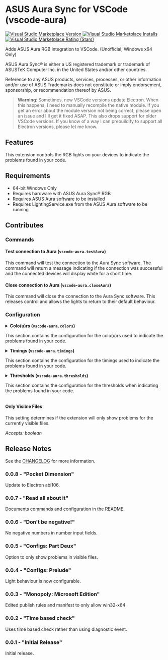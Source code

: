 # ASUS Aura Sync for VSCode (vscode-aura)

[![Visual Studio Marketplace Version](https://img.shields.io/visual-studio-marketplace/v/obfuscatedgenerated.vscode-aura) ![Visual Studio Marketplace Installs](https://img.shields.io/visual-studio-marketplace/d/obfuscatedgenerated.vscode-aura?label=installs) ![Visual Studio Marketplace Rating (Stars)](https://img.shields.io/visual-studio-marketplace/stars/obfuscatedgenerated.vscode-aura)](https://marketplace.visualstudio.com/items?itemName=obfuscatedgenerated.vscode-aura)


Adds ASUS Aura RGB integration to VSCode. (Unofficial, Windows x64 Only)

ASUS Aura Sync® is either a US registered trademark or trademark of ASUSTeK Computer Inc. in the United States and/or other countries.

Reference to any ASUS products, services, processes, or other information and/or use of ASUS Trademarks does not constitute or imply endorsement, sponsorship, or recommendation thereof by ASUS.

> **Warning**:
Sometimes, new VSCode versions update Electron. When this happens, I need to manually recompile the native module. If you get an error about the module version not being correct, please open an issue and I'll get it fixed ASAP. This also drops support for older VSCode versions. If you know of a way I can prebuildify to support all Electron versions, please let me know.

## Features

This extension controls the RGB lights on your devices to indicate the problems found in your code.

## Requirements

- 64-bit Windows Only
- Requires hardware with ASUS Aura Sync® RGB
- Requires ASUS Aura software to be installed
- Requires LightingService.exe from the ASUS Aura software to be running

## Contributes

### Commands

#### Test connection to Aura (`vscode-aura.testAura`)

This command will test the connection to the Aura Sync software. The command will return a message indicating if the connection was successful and the connected devices will display white for a short time.

#### Close connection to Aura (`vscode-aura.closeAura`)

This command will close the connection to the Aura Sync software. This releases control and allows the lights to return to their default behaviour.

### Configuration

<details>
<summary><h4 style="display:inline">Colo(u)rs (<code>vscode-aura.colors</code>)</h4>

This section contains the configuration for the colo(u)rs used to indicate the problems found in your code.
</summary>

##### Colors > Info (`vscode-aura.colors.info`)

This is the colo(u)r used to indicate an info problem.

*Accepts: hex color string*


##### Colors > Warning (`vscode-aura.colors.warning`)

This is the colo(u)r used to indicate an info problem.

*Accepts: hex color string*

##### Colors > Error (`vscode-aura.colors.error`)

This is the colo(u)r used to indicate an info problem.

*Accepts: hex color string*
</details>


<details>
<summary>
<h4 style="display:inline">Timings (<code>vscode-aura.timings</code>)</h4>

This section contains the configuration for the timings used to indicate the problems found in your code.
</summary>

##### Timings > Update Interval (`vscode-aura.timings.updateInterval`)

This is the length in milliseconds to update the problem count.

*Accepts: number >= 0*


##### Timings > Info Blink (`vscode-aura.timings.infoBlink`)

This is the length in milliseconds for each blink when showing info problems.

*Accepts: number >= 0*


##### Timings > Info Hold (`vscode-aura.timings.infoHold`)

This is the length in milliseconds to hold the light when showing info problems over the high threshold.

*Accepts: number >= 0*


##### Timings > Warning Blink (`vscode-aura.timings.warningBlink`)

This is the length in milliseconds for each blink when showing warning problems.

*Accepts: number >= 0*


##### Timings > Warning Hold (`vscode-aura.timings.warningHold`)

This is the length in milliseconds to hold the light when showing warning problems over the high threshold.

*Accepts: number >= 0*


##### Timings > Error Blink (`vscode-aura.timings.errorBlink`)

This is the length in milliseconds for each blink when showing error problems.

*Accepts: number >= 0*


##### Timings > Error Hold (`vscode-aura.timings.errorHold`)

This is the length in milliseconds to hold the light when showing error problems over the high threshold.

*Accepts: number >= 0*
</details>


<details>
<summary>
<h4 style="display:inline">Thresholds (<code>vscode-aura.thresholds</code>)</h4>

This section contains the configuration for the thresholds when indicating the problems found in your code.
</summary>

##### Thresholds > Info Minimum (`vscode-aura.thresholds.infoMinimum`)

This is the minimum number of info problems needed to start blinking.

*Accepts: number >= 1*


##### Thresholds > Info Maximum (`vscode-aura.thresholds.infoMaximum`)

This is the maximum number of info problems needed before the light will hold for some time. **(If it is below the minimum, holding will always happen!)**

*Accepts: number >= 1*


##### Thresholds > Warning Minimum (`vscode-aura.thresholds.warningMinimum`)

This is the minimum number of warning problems needed to start blinking.

*Accepts: number >= 1*


##### Thresholds > Warning Maximum (`vscode-aura.thresholds.warningMaximum`)

This is the maximum number of warning problems needed before the light will hold for some time. **(If it is below the minimum, holding will always happen!)**

*Accepts: number >= 1*


##### Thresholds > Error Minimum (`vscode-aura.thresholds.errorMinimum`)

This is the minimum number of error problems needed to start blinking.

*Accepts: number >= 1*

##### Thresholds > Error Maximum (`vscode-aura.thresholds.errorMaximum`)

This is the maximum number of error problems needed before the light will hold for some time. **(If it is below the minimum, holding will always happen!)**

*Accepts: number >= 1*
</details>


#### Only Visible Files

This setting determines if the extension will only show problems for the currently visible files.

*Accepts: boolean*


## Release Notes

See the [CHANGELOG](CHANGELOG.md) for more information.


### 0.0.8 - "Pocket Dimension"

Update to Electron abi106.

### 0.0.7 - "Read all about it"

Documents commands and configuration in the README.

### 0.0.6 - "Don't be negative!"

No negative numbers in number input fields.

### 0.0.5 - "Configs: Part Deux"

Option to only show problems in visible files.

### 0.0.4 - "Configs: Prelude"

Light behaviour is now configurable.

### 0.0.3 - "Monopoly: Microsoft Edition"

Edited publish rules and manifest to only allow win32-x64

### 0.0.2 - "Time based check"

Uses time based check rather than using diagnostic event.

### 0.0.1 - "Initial Release"

Initial release.
